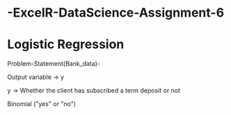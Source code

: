 # -ExcelR-DataScience-Assignment-6

# Logistic Regression


Problem-Statement(Bank_data)-

Output variable -> y

y -> Whether the client has subscribed a term deposit or not

Binomial ("yes" or "no")
